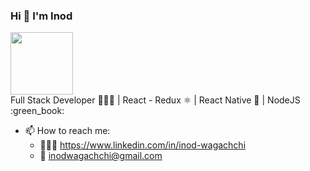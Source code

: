 ### Hi 👋 I'm Inod
<div id="header" align="left">
  <img src="https://media.giphy.com/media/M9gbBd9nbDrOTu1Mqx/giphy.gif" width="100"/>
</div>
Full Stack Developer 🧑🏻‍💻 | React - Redux ⚛️ | React Native 📱 | NodeJS :green_book:

- 📫 How to reach me: 
  - 👨🏻‍💻 https://www.linkedin.com/in/inod-wagachchi
  - 📩 inodwagachchi@gmail.com

<!--
**inodw1/inodw1** is a ✨ _special_ ✨ repository because its `README.md` (this file) appears on your GitHub profile.

Here are some ideas to get you started:

- 🔭 I’m currently working on ...
- 🌱 I’m currently learning ...
- 👯 I’m looking to collaborate on ...
- 🤔 I’m looking for help with ...
- 💬 Ask me about ...
- 📫 How to reach me: ...
- 😄 Pronouns: ...
- ⚡ Fun fact: ...
-->
